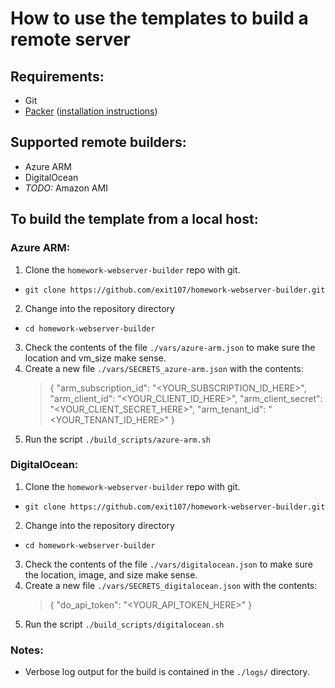 # How to use the templates to build a remote server

## Requirements:
* Git
* [Packer](https://packer.io/downloads.html) ([installation instructions](https://packer.io/intro/getting-started/install.html##precompiled-binaries))

## Supported remote builders:
* Azure ARM
* DigitalOcean
* _TODO:_ Amazon AMI

## To build the template from a local host:

### Azure ARM:
1. Clone the `homework-webserver-builder` repo with git.
  * `git clone https://github.com/exit107/homework-webserver-builder.git`
2. Change into the repository directory
  * `cd homework-webserver-builder`
3. Check the contents of the file `./vars/azure-arm.json` to make sure the location and vm_size make sense.
4. Create a new file `./vars/SECRETS_azure-arm.json` with the contents:
    > {
    >   "arm_subscription_id": "<YOUR_SUBSCRIPTION_ID_HERE>",
    >   "arm_client_id": "<YOUR_CLIENT_ID_HERE>",
    >   "arm_client_secret": "<YOUR_CLIENT_SECRET_HERE>",
    >   "arm_tenant_id": "<YOUR_TENANT_ID_HERE>"
    > }
5. Run the script `./build_scripts/azure-arm.sh`

### DigitalOcean:
1. Clone the `homework-webserver-builder` repo with git.
  * `git clone https://github.com/exit107/homework-webserver-builder.git`
2. Change into the repository directory
  * `cd homework-webserver-builder`
3. Check the contents of the file `./vars/digitalocean.json` to make sure the location, image, and size make sense.
4. Create a new file `./vars/SECRETS_digitalocean.json` with the contents:
    > {
    >   "do_api_token": "<YOUR_API_TOKEN_HERE>"
    > }
5. Run the script `./build_scripts/digitalocean.sh`

### Notes:
* Verbose log output for the build is contained in the `./logs/` directory.
